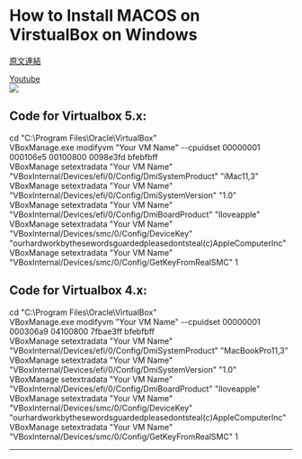 # How to Install MACOS on VirstualBox on Windows

[原文連結](https://techsviewer.com/install-macos-high-sierra-virtualbox-windows/) <br>

<a href="https://www.youtube.com/watch?v=jojB18n50dU" target="_blank">Youtube</a><br>
![](https://i1.wp.com/techsviewer.com/wp-content/uploads/2017/06/System-in-VirtualBox.jpg?w=698&ssl=1)


## Code for Virtualbox 5.x:
cd "C:\Program Files\Oracle\VirtualBox\"<br>
VBoxManage.exe modifyvm "Your VM Name" --cpuidset 00000001 000106e5 00100800 0098e3fd bfebfbff<br>
VBoxManage setextradata "Your VM Name" "VBoxInternal/Devices/efi/0/Config/DmiSystemProduct" "iMac11,3"<br>
VBoxManage setextradata "Your VM Name" "VBoxInternal/Devices/efi/0/Config/DmiSystemVersion" "1.0"<br>
VBoxManage setextradata "Your VM Name" "VBoxInternal/Devices/efi/0/Config/DmiBoardProduct" "Iloveapple"<br>
VBoxManage setextradata "Your VM Name" "VBoxInternal/Devices/smc/0/Config/DeviceKey" "ourhardworkbythesewordsguardedpleasedontsteal(c)AppleComputerInc"<br>
VBoxManage setextradata "Your VM Name" "VBoxInternal/Devices/smc/0/Config/GetKeyFromRealSMC" 1<br>

## Code for Virtualbox 4.x:
cd "C:\Program Files\Oracle\VirtualBox\"<br>
VBoxManage.exe modifyvm "Your VM Name" --cpuidset 00000001 000306a9 04100800 7fbae3ff bfebfbff<br>
VBoxManage setextradata "Your VM Name" "VBoxInternal/Devices/efi/0/Config/DmiSystemProduct" "MacBookPro11,3"<br>
VBoxManage setextradata "Your VM Name" "VBoxInternal/Devices/efi/0/Config/DmiSystemVersion" "1.0"<br>
VBoxManage setextradata "Your VM Name" "VBoxInternal/Devices/efi/0/Config/DmiBoardProduct" "Iloveapple"<br>
VBoxManage setextradata "Your VM Name" "VBoxInternal/Devices/smc/0/Config/DeviceKey" "ourhardworkbythesewordsguardedpleasedontsteal(c)AppleComputerInc"<br>
VBoxManage setextradata "Your VM Name" "VBoxInternal/Devices/smc/0/Config/GetKeyFromRealSMC" 1<br>
***
